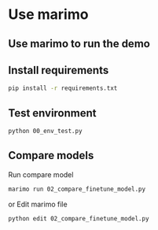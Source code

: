 # Use marimo

## Use marimo to run the demo

## Install requirements
```bash
pip install -r requirements.txt
```

## Test environment
```bash
python 00_env_test.py
```

## Compare models
Run compare model
```bash
marimo run 02_compare_finetune_model.py
```

or
Edit marimo file
```bash
python edit 02_compare_finetune_model.py
```
